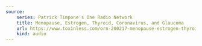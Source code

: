 ```yaml
---
source:
    series: Patrick Timpone's One Radio Network
    title: Menopause, Estrogen, Thyroid, Coronavirus, and Glaucoma
    url: https://www.toxinless.com/orn-200217-menopause-estrogen-thyroid-coronavirus-glaucoma.mp3
    kind: audio
---
```

